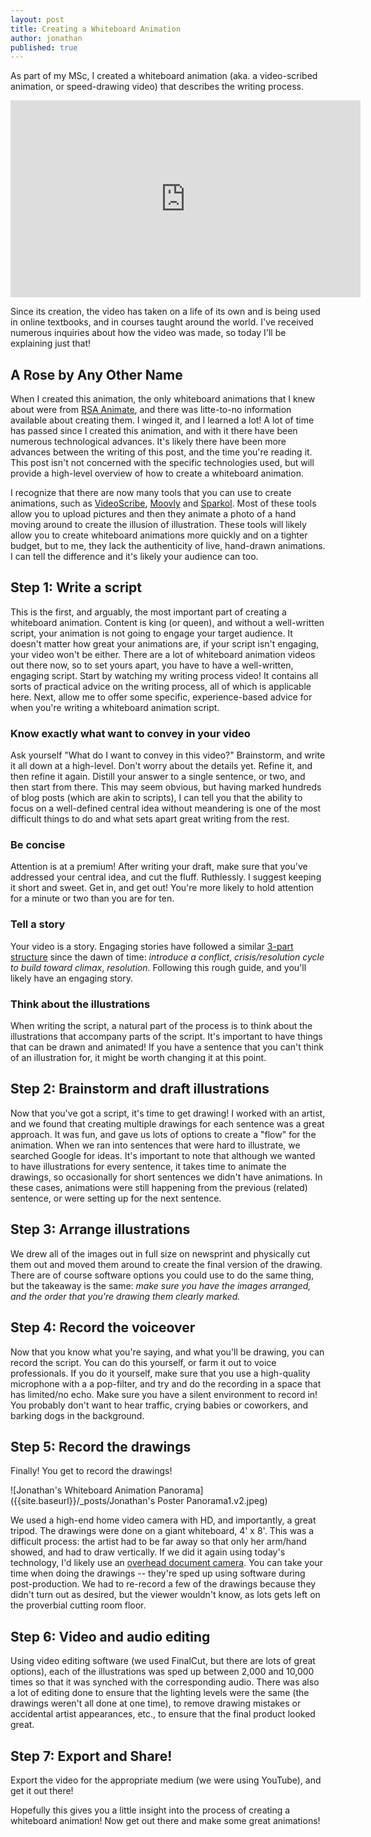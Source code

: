 ```yaml
---
layout: post
title: Creating a Whiteboard Animation
author: jonathan
published: true
---
```


As part of my MSc, I created a whiteboard animation (aka. a video-scribed animation, or speed-drawing video) that describes the writing process.  
<div class="embed-responsive embed-responsive-16by9">
  <iframe class="embed-responsive-item" src="https://www.youtube.com/embed/V1pnpL8295E?rel=0" width="560" height="315" frameborder="0"></iframe>
</div>

Since its creation, the video has taken on a life of its own and is being used in online textbooks, and in courses taught around the world.  I've received numerous inquiries about how the video was made, so today I'll be explaining just that!  

## A Rose by Any Other Name
When I created this animation, the only whiteboard animations that I knew about were from [RSA Animate](https://www.thersa.org/discover/videos/rsa-animate), and there was litte-to-no information available about creating them.  I winged it, and I learned a lot! A lot of time has passed since I created this animation, and with it there have been numerous technological advances.  It's likely there have been more advances between the writing of this post, and the time you're reading it. This post isn't not concerned with the specific technologies used, but will provide a high-level overview of how to create a whiteboard animation.

I recognize that there are now many tools that you can use to create animations, such as [VideoScribe](http://www.videoscribe.co/), [Moovly](https://www.moovly.com/) and [Sparkol](http://www.sparkol.com/).  Most of these tools allow you to upload pictures and then they animate a photo of a hand moving around to create the illusion of illustration.  These tools will likely allow you to create whiteboard animations more quickly and on a tighter budget, but to me, they lack the authenticity of live, hand-drawn animations.  I can tell the difference and it's likely your audience can too.

## Step 1: Write a script
This is the first, and arguably, the most important part of creating a whiteboard animation.  Content is king (or queen), and without a well-written script, your animation is not going to engage your target audience.  It doesn't matter how great your animations are, if your script isn't engaging, your video won't be either.  There are a lot of whiteboard animation videos out there now, so to set yours apart, you have to have a well-written, engaging script.  Start by watching my writing process video!  It contains all sorts of practical advice on the writing process, all of which is applicable here.  Next, allow me to offer some specific, experience-based advice for when you're writing a whiteboard animation script.

### Know exactly what want to convey in your video
Ask yourself "What do I want to convey in this video?"  Brainstorm, and write it all down at a high-level.  Don't worry about the details yet.  Refine it, and then refine it again.  Distill your answer to a single sentence, or two, and then start from there. This may seem obvious, but having marked hundreds of blog posts (which are akin to scripts), I can tell you that the ability to focus on a well-defined central idea without meandering is one of the most difficult things to do and what sets apart great writing from the rest.

### Be concise
Attention is at a premium! After writing your draft, make sure that you've addressed your central idea, and cut the fluff.  Ruthlessly. I suggest keeping it short and sweet.  Get in, and get out!  You're more likely to hold attention for a minute or two than you are for ten.

### Tell a story
Your video is a story. Engaging stories have followed a similar [3-part structure](http://www.musik-therapie.at/PederHill/Structure&Plot.htm) since the dawn of time: *introduce a conflict*, *crisis/resolution cycle to build toward climax*, *resolution*.  Following this rough guide, and you'll likely have an engaging story.

### Think about the illustrations
When writing the script, a natural part of the process is to think about the illustrations that accompany parts of the script.  It's important to have things that can be drawn and animated!  If you have a sentence that you can't think of an illustration for, it might be worth changing it at this point.

## Step 2: Brainstorm and draft illustrations
Now that you've got a script, it's time to get drawing!  I worked with an artist, and we found that creating multiple drawings for each sentence was a great approach.  It was fun, and gave us lots of options to create a "flow" for the animation.  When we ran into sentences that were hard to illustrate, we searched Google for ideas.  It's important to note that although we wanted to have illustrations for every sentence, it takes time to animate the drawings, so occasionally for short sentences we didn't have animations.  In these cases, animations were still happening from the previous (related) sentence, or were setting up for the next sentence.

## Step 3: Arrange illustrations
We drew all of the images out in full size on newsprint and physically cut them out and moved them around to create the final version of the drawing.  There are of course software options you could use to do the same thing, but the takeaway is the same: *make sure you have the images arranged, and the order that you're drawing them clearly marked.*

## Step 4: Record the voiceover
Now that you know what you're saying, and what you'll be drawing, you can record the script.  You can do this yourself, or farm it out to voice professionals.  If you do it yourself, make sure that you use a high-quality microphone with a a pop-filter, and try and do the recording in a space that has limited/no echo.  Make sure you have a silent environment to record in!  You probably don't want to hear traffic, crying babies or coworkers, and barking dogs in the background.

## Step 5: Record the drawings
Finally!  You get to record the drawings!  

![Jonathan's Whiteboard Animation Panorama]({{site.baseurl}}/_posts/Jonathan's Poster Panorama1.v2.jpeg)

We used a high-end home video camera with HD, and importantly, a great tripod.  The drawings were done on a giant whiteboard, 4' x 8'.  This was a difficult process: the artist had to be far away so that only her arm/hand showed, and had to draw vertically.  If we did it again using today's technology, I'd likely use an [overhead document camera](https://www.amazon.ca/s/ref=nb_sb_noss?url=search-alias%3Daps&field-keywords=HD+USB+Document+Camera&rh=i%3Aaps%2Ck%3AHD+USB+Document+Camera).  You can take your time when doing the drawings -- they're sped up using software during post-production.  We had to re-record a few of the drawings because they didn't turn out as desired, but the viewer wouldn't know, as lots gets left on the proverbial cutting room floor.  

## Step 6: Video and audio editing
Using video editing software (we used FinalCut, but there are lots of great options), each of the illustrations was sped up between 2,000 and 10,000 times so that it was synched with the corresponding audio.  There was also a lot of editing done to ensure that the lighting levels were the same (the drawings weren't all done at one time), to remove drawing mistakes or accidental artist appearances, etc., to ensure that the final product looked great.  

## Step 7: Export and Share!
Export the video for the appropriate medium (we were using YouTube), and get it out there!

Hopefully this gives you a little insight into the process of creating a whiteboard animation!  Now get out there and make some great animations!
